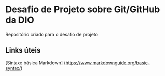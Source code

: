 # Desafio de Projeto sobre Git/GitHub da DIO
Repositório criado para o desafio de projeto

## Links úteis 
[Sintaxe básica Markdown]  (https://www.markdownguide.org/basic-syntax/)
